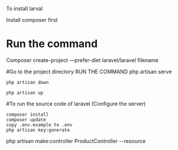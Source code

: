 To install larval

Install composer first
# Run the command
Composer create-project —prefer-diet laravel/laravel filename

#Go to the project directory
RUN THE COMMAND
	php artisan serve

    php artisan down

    php artisan up
    
#To run the source code of laravel (Configure the server)

    composer install
    composer update
    copy .env.example to .env
    php artisan key:generate

php artisan make:controller ProductController --resource

